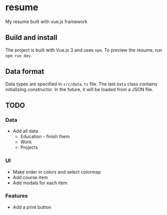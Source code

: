 # resume

My resume built with vue.js framework

## Build and install

The project is built with Vue.js 3 and uses `npm`.
To preview the resume, run `npm run dev`.

## Data format

Data types are specified in `src/data.ts` file.
The last `Data` class contains initializing constructor.
In the future, it will be loaded from a JSON file.

## TODO

### Data
- Add all data
  - Education - finish them
  - Work
  - Projects

### UI
- Make order in colors and select colormap
- Add course item
- Add modals for each item

### Features
- Add a print button
